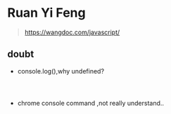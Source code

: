 # Ruan Yi Feng
> https://wangdoc.com/javascript/

## doubt 

- console.log(),why undefined?
```



```


- chrome console command ,not really understand..

